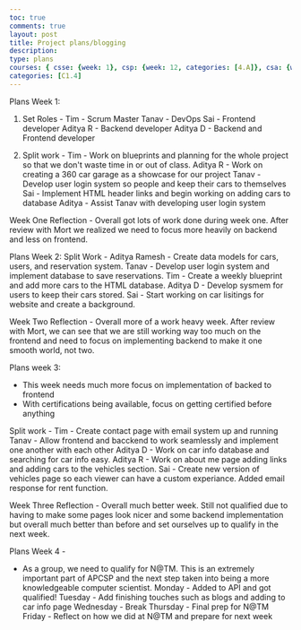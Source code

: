 ```yaml
---
toc: true
comments: true
layout: post
title: Project plans/blogging
description: 
type: plans
courses: { csse: {week: 1}, csp: {week: 12, categories: [4.A]}, csa: {week: 0} }
categories: [C1.4]
---
```


Plans Week 1:
1. Set Roles -
Tim - Scrum Master
Tanav - DevOps
Sai - Frontend developer
Aditya R - Backend developer
Aditya D - Backend and Frontend developer

2. Split work - 
Tim - Work on blueprints and planning for the whole project so that we don't
waste time in or out of class.
Aditya R - Work on creating a 360 car garage as a showcase for our project
Tanav - Develop user login system so people and keep their cars to 
themselves
Sai - Implement HTML header links and begin working on adding cars to database
Aditya - Assist Tanav with developing user login system

Week One Reflection - 
Overall got lots of work done during week one. After review with Mort we 
realized we need to focus more heavily on backend and less on frontend.

Plans Week 2: 
Split Work - 
Aditya Ramesh - Create data models for cars, users, and reservation system.
Tanav - Develop user login system and implement database to save 
reservations.
Tim - Create a weekly blueprint and add more cars to the HTML database.
Aditya D - Develop sysmem for users to keep their cars stored.
Sai - Start working on car lisitings for website and create a background.

Week Two Reflection - 
Overall more of a work heavy week. After review with Mort, we can see that we are still working way too much on the frontend and need to focus on 
implementing backend to make it one smooth world, not two.

Plans week 3: 
- This week needs much more focus on implementation of backed to frontend
- With certifications being available, focus on getting certified before 
anything

Split work - 
Tim - Create contact page with email system up and running
Tanav - Allow frontend and bacckend to work seamlessly and implement one
another with each other
Aditya D - Work on car info database and searching for car info easy.
Aditya R - Work on about me page adding links and adding cars to the vehicles section.
Sai - Create new version of vehicles page so each viewer can have a 
custom experiance. Added email response for rent function.

Week Three Reflection - 
Overall much better week. Still not qualified due to having to make 
some pages look nicer and some backend implementation but overall much
better than before and set ourselves up to qualify in the next week.

Plans Week 4 - 
- As a group, we need to qualify for N@TM. This is an extremely important
part of APCSP and the next step taken into being a more knowledgeable 
computer scientist.
Monday - Added to API and got qualified!
Tuesday - Add finishing touches such as blogs and adding to car info page
Wednesday - Break
Thursday - Final prep for N@TM
Friday - Reflect on how we did at N@TM and prepare for next week